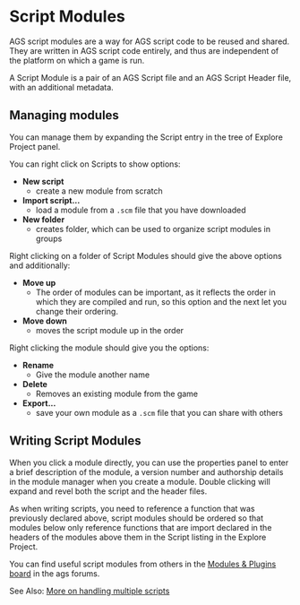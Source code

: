 # Script Modules

AGS script modules are a way for AGS script code to be reused and shared. They are written in AGS script code entirely, and thus are independent of the platform on which a game is run.

A Script Module is a pair of an AGS Script file and an AGS Script Header file, with an additional metadata.

## Managing modules

You can manage them by expanding the Script entry in the tree of Explore Project panel.

You can right click on Scripts to show options:
- **New script**
  - create a new module from scratch
- **Import script...**
  - load a module from a `.scm` file that you have downloaded
- **New folder**
  - creates folder, which can be used to organize script modules in groups

Right clicking on a folder of Script Modules should give the above options and additionally:
- **Move up**
  - The order of modules can be important, as it reflects the order in which they are compiled and run, so this option and the next let you change their ordering.
- **Move down**
  - moves the script module up in the order

Right clicking the module should give you the options:
- **Rename**
  - Give the module another name
- **Delete**
  - Removes an existing module from the game
- **Export...**
  - save your own module as a `.scm` file that you can share with others

## Writing Script Modules

When you click a module directly, you can use the properties panel to enter a brief
description of the module, a version number and authorship details in the module
manager when you create a module. Double clicking will expand and revel both the
script and the header files.

As when writing scripts, you need to reference a function that was previously
declared above, script modules should be ordered so that modules below only
reference functions that are import declared in the headers of the modules above
them in the Script listing in the Explore Project.

You can find useful script modules from others in the [Modules & Plugins board](https://www.adventuregamestudio.co.uk/forums/index.php?board=10.0) in the ags forums.

See Also: [More on handling multiple scripts](MultipleScripts)